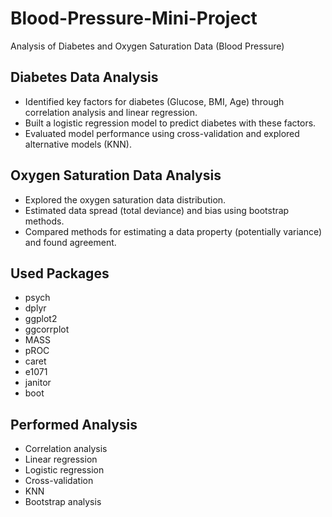 # Blood-Pressure-Mini-Project
Analysis of Diabetes and Oxygen Saturation Data (Blood Pressure)

## Diabetes Data Analysis
- Identified key factors for diabetes (Glucose, BMI, Age) through correlation analysis and linear regression.
- Built a logistic regression model to predict diabetes with these factors.
- Evaluated model performance using cross-validation and explored alternative models (KNN).

## Oxygen Saturation Data Analysis
- Explored the oxygen saturation data distribution.
- Estimated data spread (total deviance) and bias using bootstrap methods.
- Compared methods for estimating a data property (potentially variance) and found agreement.

## Used Packages
- psych
- dplyr
- ggplot2
- ggcorrplot
- MASS
- pROC
- caret
- e1071
- janitor
- boot

## Performed Analysis
- Correlation analysis
- Linear regression
- Logistic regression
- Cross-validation
- KNN
- Bootstrap analysis
